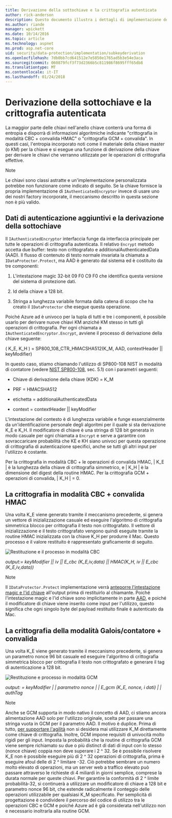 ```yaml
---
title: Derivazione della sottochiave e la crittografia autenticata
author: rick-anderson
description: Questo documento illustra i dettagli di implementazione della protezione dei dati di ASP.NET Core sottochiave derivazione e autenticato di crittografia.
ms.author: riande
manager: wpickett
ms.date: 10/14/2016
ms.topic: article
ms.technology: aspnet
ms.prod: asp.net-core
uid: security/data-protection/implementation/subkeyderivation
ms.openlocfilehash: 7db0bb7cd641512e7e5850e1765ad5b3e54e3aca
ms.sourcegitcommit: 060879fcf3f73d2366b5c811986f8695fff65db8
ms.translationtype: MT
ms.contentlocale: it-IT
ms.lasthandoff: 01/24/2018
---
```

# <a name="subkey-derivation-and-authenticated-encryption"></a>Derivazione della sottochiave e la crittografia autenticata

<a name="data-protection-implementation-subkey-derivation"></a>

La maggior parte delle chiavi nell'anello chiave conterrà una forma di entropia e disporrà di informazioni algoritmiche indicante "crittografia in modalità CBC + convalida HMAC" o "crittografia GCM + convalida". In questi casi, l'entropia incorporato noti come il materiale della chiave master (o KM) per la chiave e si esegue una funzione di derivazione della chiave per derivare le chiavi che verranno utilizzate per le operazioni di crittografia effettive.

> [!NOTE]
> Le chiavi sono classi astratte e un'implementazione personalizzata potrebbe non funzionare come indicato di seguito. Se la chiave fornisce la propria implementazione di `IAuthenticatedEncryptor` invece di usare uno dei nostri factory incorporate, il meccanismo descritto in questa sezione non è più valido.

<a name="data-protection-implementation-subkey-derivation-aad"></a>

## <a name="additional-authenticated-data-and-subkey-derivation"></a>Dati di autenticazione aggiuntivi e la derivazione della sottochiave

Il `IAuthenticatedEncryptor` interfaccia funge da interfaccia principale per tutte le operazioni di crittografia autenticata. Il relativo `Encrypt` metodo accetta due buffer: testo non crittografato e additionalAuthenticatedData (AAD). Il flusso di contenuto di testo normale invariata la chiamata a `IDataProtector.Protect`, ma AAD è generato dal sistema ed è costituito da tre componenti:

1. L'intestazione magic 32-bit 09 F0 C9 F0 che identifica questa versione del sistema di protezione dati.

2. Id della chiave a 128 bit.

3. Stringa a lunghezza variabile formata dalla catena di scopo che ha creato il `IDataProtector` che esegue questa operazione.

Poiché Azure ad è univoco per la tupla di tutti e tre i componenti, è possibile usarlo per derivare nuove chiavi KM anziché KM stesso in tutti gli operazioni di crittografia. Per ogni chiamata a `IAuthenticatedEncryptor.Encrypt`, avviene il processo di derivazione della chiave seguente:

( K_E, K_H ) = SP800_108_CTR_HMACSHA512(K_M, AAD, contextHeader || keyModifier)

In questo caso, stiamo chiamando l'utilizzo di SP800-108 NIST in modalità di contatore (vedere [NIST SP800-108](http://nvlpubs.nist.gov/nistpubs/Legacy/SP/nistspecialpublication800-108.pdf), sec. 5.1) con i parametri seguenti:

* Chiave di derivazione della chiave (KDK) = K_M

* PRF = HMACSHA512

* etichetta = additionalAuthenticatedData

* context = contextHeader || keyModifier

L'intestazione del contesto è di lunghezza variabile e funge essenzialmente da un'identificazione personale degli algoritmi per il quale si sta derivazione K_E e K_H. Il modificatore di chiave è una stringa di 128 bit generata in modo casuale per ogni chiamata a `Encrypt` e serve a garantire con sovraccaricare probabilità che KE e KH siano univoci per questa operazione di crittografia di autenticazione specifici, anche se tutti gli altri input per l'utilizzo è costante.

Per la crittografia in modalità CBC + le operazioni di convalida HMAC, | K_E | è la lunghezza della chiave di crittografia simmetrico, e | K_H | è la dimensione del digest della routine HMAC. Per la crittografia GCM + operazioni di convalida, | K_H | = 0.

## <a name="cbc-mode-encryption--hmac-validation"></a>La crittografia in modalità CBC + convalida HMAC

Una volta K_E viene generato tramite il meccanismo precedente, si genera un vettore di inizializzazione casuale ed eseguire l'algoritmo di crittografia simmetrica blocco per crittografia il testo non crittografato. Il vettore di inizializzazione e il testo crittografato vengono quindi eseguite tramite la routine HMAC inizializzata con la chiave K_H per produrre il Mac. Questo processo e il valore restituito è rappresentato graficamente di seguito.

![Restituzione e il processo in modalità CBC](subkeyderivation/_static/cbcprocess.png)

*output:= keyModifier || iv || E_cbc (K_E,iv,data) || HMAC(K_H, iv || E_cbc (K_E,iv,data))*

> [!NOTE]
> Il `IDataProtector.Protect` implementazione verrà [anteporre l'intestazione magic e l'id chiave](authenticated-encryption-details.md) all'output prima di restituirlo al chiamante. Poiché l'intestazione magic e l'id chiave sono implicitamente in parte [AAD](xref:security/data-protection/implementation/subkeyderivation#data-protection-implementation-subkey-derivation-aad), e poiché il modificatore di chiave viene inserito come input per l'utilizzo, questo significa che ogni singolo byte del payload restituito finale è autenticato da Mac.

## <a name="galoiscounter-mode-encryption--validation"></a>La crittografia della modalità Galois/contatore + convalida

Una volta K_E viene generato tramite il meccanismo precedente, si genera un parametro nonce 96 bit casuale ed eseguire l'algoritmo di crittografia simmetrica blocco per crittografia il testo non crittografato e generare il tag di autenticazione a 128 bit.

![Restituzione e processo in modalità GCM](subkeyderivation/_static/galoisprocess.png)

*output: = keyModifier | | parametro nonce | | E_gcm (K_E, nonce, i dati) | | authTag*

> [!NOTE]
> Anche se GCM supporta in modo nativo il concetto di AAD, ci stiamo ancora alimentazione AAD solo per l'utilizzo originale, scelta per passare una stringa vuota in GCM per il parametro AAD. Il motivo è duplice. Prima di tutto, [per supportare l'agilità](context-headers.md#data-protection-implementation-context-headers) non si desidera mai utilizzare K_M direttamente come chiave di crittografia. Inoltre, GCM impone requisiti di univocità molto rigidi per gli input. Imposta la probabilità che la routine di crittografia GCM viene sempre richiamato su due o più distinct di dati di input con lo stesso (nonce chiave) coppia non deve superare i 2 ^ 32. Se è possibile risolvere K_E non è possibile eseguire più di 2 ^ 32 operazioni di crittografia, prima è eseguire afoul delle di 2 ^ limitare -32. Ciò potrebbe sembrare un numero molto elevato di operazioni, ma un server web a traffico elevato può passare attraverso le richieste di 4 miliardi in giorni semplice, comprese la durata normale per queste chiavi. Per garantire la conformità di 2 ^ limite probabilità-32, si continuerà a utilizzare un modificatore di chiave a 128 bit e parametro nonce 96 bit, che estende radicalmente il conteggio delle operazioni utilizzabile per qualsiasi K_M specificato. Per semplicità di progettazione è condividere il percorso del codice di utilizzo tra le operazioni CBC e GCM e poiché Azure ad è già considerata nell'utilizzo non è necessario inoltrarla alla routine GCM.
